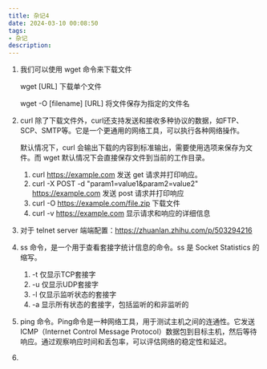 ```yaml
---
title: 杂记4
date: 2024-03-10 00:08:50
tags:
- 杂记
description: 
---
```


1. 我们可以使用 wget 命令来下载文件

    wget [URL] 下载单个文件

    wget -O [filename] [URL] 将文件保存为指定的文件名

2. curl 除了下载文件外，curl还支持发送和接收多种协议的数据，如FTP、SCP、SMTP等。它是一个更通用的网络工具，可以执行各种网络操作。

    默认情况下，curl 会输出下载的内容到标准输出，需要使用选项来保存为文件。而 wget 默认情况下会直接保存文件到当前的工作目录。

    1. curl https://example.com 发送 get 请求并打印响应。
    2. curl -X POST -d "param1=value1&param2=value2" https://example.com 发送 post 请求并打印响应
    3. curl -O https://example.com/file.zip 下载文件
    4. curl -v https://example.com 显示请求和响应的详细信息

3. 对于 telnet server 端端配置：https://zhuanlan.zhihu.com/p/503294216

4. ss 命令，是一个用于查看套接字统计信息的命令。ss 是 Socket Statistics 的缩写。 

    1. -t 仅显示TCP套接字
    2. -u 仅显示UDP套接字
    3. -l 仅显示监听状态的套接字
    4. -a 显示所有状态的套接字，包括监听的和非监听的
    
5. ping 命令。Ping命令是一种网络工具，用于测试主机之间的连通性。它发送ICMP（Internet Control Message Protocol）数据包到目标主机，然后等待响应。通过观察响应时间和丢包率，可以评估网络的稳定性和延迟。

6. 